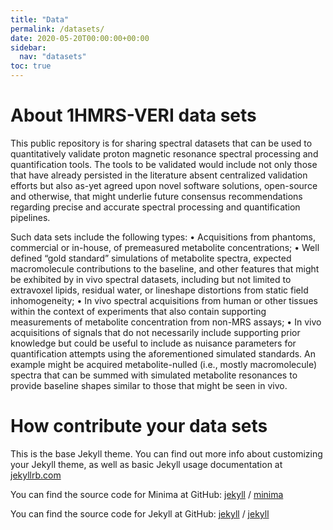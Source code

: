```yaml
---
title: "Data"
permalink: /datasets/
date: 2020-05-20T00:00:00+00:00
sidebar:
  nav: "datasets"
toc: true
---
```


# About 1HMRS-VERI data sets

This public repository is for sharing spectral datasets that can be used to quantitatively validate proton magnetic resonance spectral processing and quantification tools. The tools to be validated would include not only those that have already persisted in the literature absent centralized validation efforts but also as-yet agreed upon novel software solutions, open-source and otherwise, that might underlie future consensus recommendations regarding precise and accurate spectral processing and quantification pipelines. 

Such data sets include the following types: 
• Acquisitions from phantoms, commercial or in-house, of premeasured metabolite concentrations; 
• Well defined “gold standard” simulations of metabolite spectra, expected macromolecule 
contributions to the baseline, and other features that might be exhibited by in vivo spectral 
datasets, including but not limited to extravoxel lipids, residual water, or lineshape distortions 
from static field inhomogeneity;
• In vivo spectral acquisitions from human or other tissues within the context of experiments that 
also contain supporting measurements of metabolite concentration from non-MRS assays; 
• In vivo acquisitions of signals that do not necessarily include supporting prior knowledge but 
could be useful to include as nuisance parameters for quantification attempts using the 
aforementioned simulated standards. An example might be acquired metabolite-nulled (i.e., 
mostly macromolecule) spectra that can be summed with simulated metabolite resonances to 
provide baseline shapes similar to those that might be seen in vivo.

# How contribute your data sets 


This is the base Jekyll theme. You can find out more info about customizing your Jekyll theme, as well as basic Jekyll usage documentation at [jekyllrb.com](https://jekyllrb.com/)

You can find the source code for Minima at GitHub:
[jekyll][jekyll-organization] /
[minima](https://github.com/jekyll/minima)

You can find the source code for Jekyll at GitHub:
[jekyll][jekyll-organization] /
[jekyll](https://github.com/jekyll/jekyll)


[jekyll-organization]: https://github.com/jekyll
